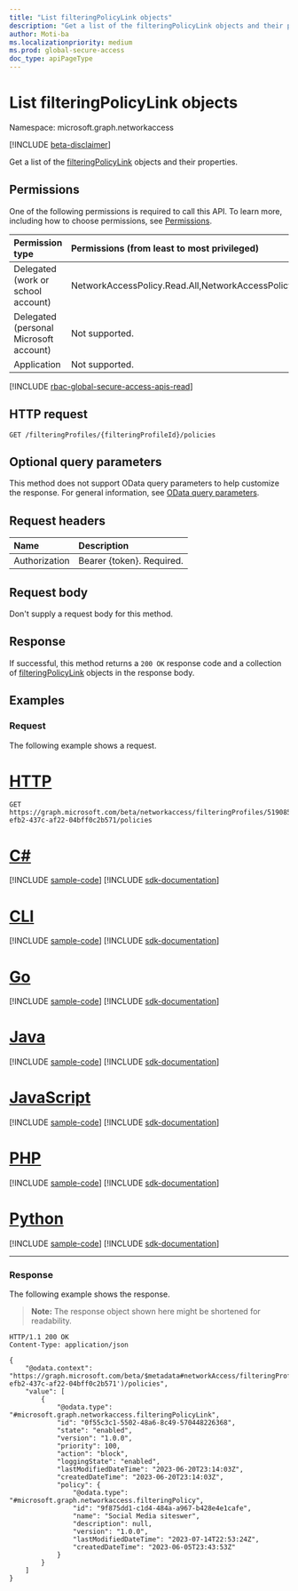 ```yaml
---
title: "List filteringPolicyLink objects"
description: "Get a list of the filteringPolicyLink objects and their properties."
author: Moti-ba
ms.localizationpriority: medium
ms.prod: global-secure-access
doc_type: apiPageType
---
```


# List filteringPolicyLink objects
Namespace: microsoft.graph.networkaccess

[!INCLUDE [beta-disclaimer](../../includes/beta-disclaimer.md)]

Get a list of the [filteringPolicyLink](../resources/networkaccess-filteringpolicylink.md) objects and their properties.

## Permissions
One of the following permissions is required to call this API. To learn more, including how to choose permissions, see [Permissions](/graph/permissions-reference).

|Permission type|Permissions (from least to most privileged)|
|:---|:---|
|Delegated (work or school account)|NetworkAccessPolicy.Read.All,NetworkAccessPolicy.ReadWrite.All|
|Delegated (personal Microsoft account)|Not supported.|
|Application|Not supported.|

[!INCLUDE [rbac-global-secure-access-apis-read](../includes/rbac-for-apis/rbac-global-secure-access-apis-read.md)]

## HTTP request

<!-- {
  "blockType": "ignored"
}
-->
``` http
GET /filteringProfiles/{filteringProfileId}/policies
```

## Optional query parameters
This method does not support OData query parameters to help customize the response. For general information, see [OData query parameters](/graph/query-parameters).

## Request headers
|Name|Description|
|:---|:---|
|Authorization|Bearer {token}. Required.|

## Request body
Don't supply a request body for this method.

## Response

If successful, this method returns a `200 OK` response code and a collection of [filteringPolicyLink](../resources/networkaccess-filteringpolicylink.md) objects in the response body.

## Examples

### Request
The following example shows a request.
# [HTTP](#tab/http)
<!-- {
  "blockType": "request",
  "name": "list_filteringpolicylink"
}
-->
``` http
GET https://graph.microsoft.com/beta/networkaccess/filteringProfiles/519085fd-efb2-437c-af22-04bff0c2b571/policies
```

# [C#](#tab/csharp)
[!INCLUDE [sample-code](../includes/snippets/csharp/list-filteringpolicylink-csharp-snippets.md)]
[!INCLUDE [sdk-documentation](../includes/snippets/snippets-sdk-documentation-link.md)]

# [CLI](#tab/cli)
[!INCLUDE [sample-code](../includes/snippets/cli/list-filteringpolicylink-cli-snippets.md)]
[!INCLUDE [sdk-documentation](../includes/snippets/snippets-sdk-documentation-link.md)]

# [Go](#tab/go)
[!INCLUDE [sample-code](../includes/snippets/go/list-filteringpolicylink-go-snippets.md)]
[!INCLUDE [sdk-documentation](../includes/snippets/snippets-sdk-documentation-link.md)]

# [Java](#tab/java)
[!INCLUDE [sample-code](../includes/snippets/java/list-filteringpolicylink-java-snippets.md)]
[!INCLUDE [sdk-documentation](../includes/snippets/snippets-sdk-documentation-link.md)]

# [JavaScript](#tab/javascript)
[!INCLUDE [sample-code](../includes/snippets/javascript/list-filteringpolicylink-javascript-snippets.md)]
[!INCLUDE [sdk-documentation](../includes/snippets/snippets-sdk-documentation-link.md)]

# [PHP](#tab/php)
[!INCLUDE [sample-code](../includes/snippets/php/list-filteringpolicylink-php-snippets.md)]
[!INCLUDE [sdk-documentation](../includes/snippets/snippets-sdk-documentation-link.md)]

# [Python](#tab/python)
[!INCLUDE [sample-code](../includes/snippets/python/list-filteringpolicylink-python-snippets.md)]
[!INCLUDE [sdk-documentation](../includes/snippets/snippets-sdk-documentation-link.md)]

---


### Response
The following example shows the response.
>**Note:** The response object shown here might be shortened for readability.
<!-- {
  "blockType": "response",
  "truncated": true,
  "@odata.type": "Collection(microsoft.graph.networkaccess.filteringPolicyLink)"
}
-->
``` http
HTTP/1.1 200 OK
Content-Type: application/json

{
    "@odata.context": "https://graph.microsoft.com/beta/$metadata#networkAccess/filteringProfiles('519085fd-efb2-437c-af22-04bff0c2b571')/policies",
    "value": [
        {
            "@odata.type": "#microsoft.graph.networkaccess.filteringPolicyLink",
            "id": "0f55c3c1-5502-48a6-8c49-570448226368",
            "state": "enabled",
            "version": "1.0.0",
            "priority": 100,
            "action": "block",
            "loggingState": "enabled",
            "lastModifiedDateTime": "2023-06-20T23:14:03Z",
            "createdDateTime": "2023-06-20T23:14:03Z",
            "policy": {
                "@odata.type": "#microsoft.graph.networkaccess.filteringPolicy",
                "id": "9f875dd1-c1d4-484a-a967-b428e4e1cafe",
                "name": "Social Media siteswer",
                "description": null,
                "version": "1.0.0",
                "lastModifiedDateTime": "2023-07-14T22:53:24Z",
                "createdDateTime": "2023-06-05T23:43:53Z"
            }
        }
    ]
}
```

